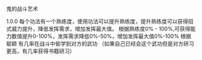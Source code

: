 鬼的战斗艺术

1.0.0
每个功法有一个熟练度，使用功法可以提升熟练度，提升熟练度可以获得招式威力提升，降低发挥需求，增加发挥最大值。
根据熟练度0% - 100%,可获得能力数值提升0-100%，发挥需求降低0%-50%，增加发挥最大值0%-100%
根据聪颖 有几率在战斗中偷学到对方的武功 （如果自己已经会这个武功但是对方研习更高，有几率获得书籍研习）